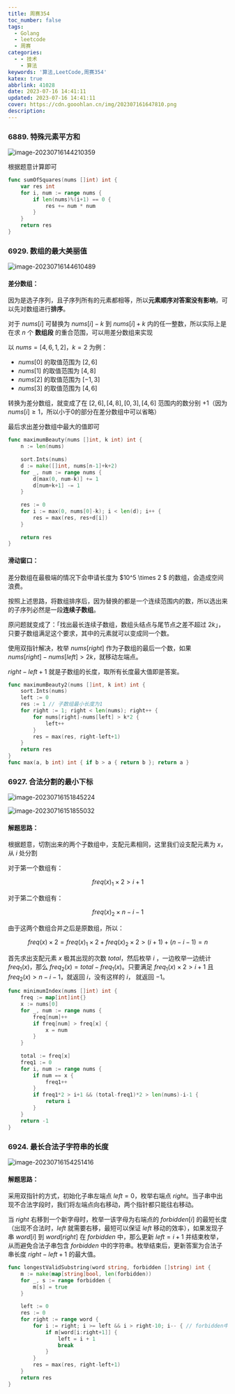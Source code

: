 ```yaml
---
title: 周赛354
toc_number: false
tags:
  - Golang
  - leetcode
  - 周赛
categories:
  - - 技术
    - 算法
keywords: '算法,LeetCode,周赛354'
katex: true
abbrlink: 41028
date: 2023-07-16 14:41:11
updated: 2023-07-16 14:41:11
cover: https://cdn.gooohlan.cn/img/202307161647810.png
description:
---
```


### 6889. 特殊元素平方和

![image-20230716144210359](https://cdn.gooohlan.cn/img/202307161442393.png)

根据题意计算即可

```go
func sumOfSquares(nums []int) int {
    var res int
    for i, num := range nums {
        if len(nums)%(i+1) == 0 {
            res += num * num
        }
    }
    return res
}
```

### 6929. 数组的最大美丽值

![image-20230716144610489](https://cdn.gooohlan.cn/img/202307161446508.png)

#### 差分数组：

因为是选子序列，且子序列所有的元素都相等，所以**元素顺序对答案没有影响**，可以先对数组进行**排序**。

对于 $nums[i]$ 可替换为 $nums[i]-k$ 到 $nums[i]+k$ 内的任一整数，所以实际上是在求 $n$ 个 **数组段** 的重合范围，可以用差分数组来实现

以 $nums = [4,6,1,2]， k = 2$ 为例：

- $nums[0]$ 的取值范围为 $[2,6]$
- $nums[1]$ 的取值范围为 $[4,8]$
- $nums[2]$ 的取值范围为 $[-1,3]$
- $nums[3]$ 的取值范围为 $[4,6]$

转换为差分数组，就变成了在 $[2,6],[4,8],[0,3],[4,6]$ 范围内的数分别 $+1$（因为 $nums[i] \geq 1$，所以小于0的部分在差分数组中可以省略）

最后求出差分数组中最大的值即可

```go
func maximumBeauty(nums []int, k int) int {
    n := len(nums)
    
    sort.Ints(nums)
    d := make([]int, nums[n-1]+k+2)
    for _, num := range nums {
        d[max(0, num-k)] += 1
        d[num+k+1] -= 1
    }
    
    res := 0
    for i := max(0, nums[0]-k); i < len(d); i++ {
        res = max(res, res+d[i])
    }
    
    return res
}
```

#### 滑动窗口：

差分数组在最极端的情况下会申请长度为 $10^5 \times 2 $ 的数组，会造成空间浪费。

按照上述思路，将数组排序后，因为替换的都是一个连续范围内的数，所以选出来的子序列必然是一段**连续子数组**。

原问题就变成了：「找出最长连续子数组，数组头结点与尾节点之差不超过 $2k$」，只要子数组满足这个要求，其中的元素就可以变成同一个数。

使用双指针解决，枚举 $nums[right]$ 作为子数组的最后一个数，如果 $nums[right] - nums[left] > 2k$，就移动左端点。

$right - left + 1$ 就是子数组的长度，取所有长度最大值即是答案。

```go
func maximumBeauty2(nums []int, k int) int {
    sort.Ints(nums)
    left := 0
    res := 1 // 子数组最小长度为1
    for right := 1; right < len(nums); right++ {
        for nums[right]-nums[left] > k*2 {
            left++
        }
        res = max(res, right-left+1)
    }
    return res
}
func max(a, b int) int { if b > a { return b }; return a }
```

### 6927. 合法分割的最小下标

![image-20230716151845224](https://cdn.gooohlan.cn/img/202307161518259.png)

![image-20230716151855032](https://cdn.gooohlan.cn/img/202307161518067.png)

#### 解题思路：

根据题意，切割出来的两个子数组中，支配元素相同，这里我们设支配元素为 $x$，从 $i$ 处分割

对于第一个数组有：

$$freq(x)_1 \times 2 > i + 1$$

对于第二个数组有：

$$freq(x)_2 \times n-i-1$$

由于这两个数组合并之后是原数组，所以：

$$freq(x) \times 2 = freq(x)_1 \times 2 + freq(x)_2 \times 2 > (i+1) + (n-i-1) = n$$

首先求出支配元素 $x$ 极其出现的次数 $total$，然后枚举 $i$ ，一边枚举一边统计 $freq_1(x)$，那么 $freq_2(x) = total - freq_1(x)$。只要满足 $freq_1(x) \times 2 > i + 1$ 且 $freq_2(x) > n - i - 1$，就返回 $i$，没有这样的 $i$， 就返回 $-1$。

```go
func minimumIndex(nums []int) int {
    freq := map[int]int{}
    x := nums[0]
    for _, num := range nums {
        freq[num]++
        if freq[num] > freq[x] {
            x = num
        }
    }
    
    total := freq[x]
    freq1 := 0
    for i, num := range nums {
        if num == x {
            freq1++
        }
        if freq1*2 > i+1 && (total-freq1)*2 > len(nums)-i-1 {
            return i
        }
    }
    return -1
}
```

### 6924. 最长合法子字符串的长度

![image-20230716154251416](https://cdn.gooohlan.cn/img/202307161542454.png)

#### 解题思路：

采用双指针的方式，初始化子串左端点 $left = 0$，枚举右端点 $right$。当子串中出现不合法字段时，我们将左端点向右移动，两个指针都只能往右移动。

当 $right$ 右移到一个新字母时，枚举一该字母为右端点的 $forbidden[i]$ 的最短长度（出现不合法时，$left$ 就需要右移，最短可以保证 $left$ 移动的效率），如果发现子串 $word[i]$ 到 $word[right]$ 在 $forbidden$ 中，那么更新 $left = i+1$ 并结束枚举，从而避免合法子串包含 $forbidden$ 中的字符串。枚举结束后，更新答案为合法子串长度 $right -left + 1$ 的最大值。

```go
func longestValidSubstring(word string, forbidden []string) int {
    m := make(map[string]bool, len(forbidden))
    for _, s := range forbidden {
        m[s] = true
    }
    
    left := 0
    res := 0
    for right := range word {
        for i := right; i >= left && i > right-10; i-- { // forbidden中子串长度小于10
            if m[word[i:right+1]] {
                left = i + 1
                break
            }
        }
        res = max(res, right-left+1)
    }
    return res
}
```

